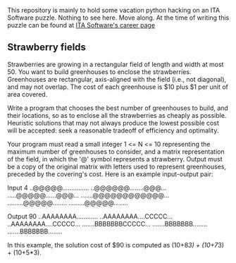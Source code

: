 This repository is mainly to hold some vacation python hacking on an ITA
Software puzzle. Nothing to see here. Move along. At the time of writing this
puzzle can be found at [ITA Software's career page](http://www.itasoftware.com/careers/work-at-ita/hiring-puzzles.html)

Strawberry fields
-----------------

Strawberries are growing in a rectangular field of length and width at most 50.
You want to build greenhouses to enclose the strawberries. Greenhouses are
rectangular, axis-aligned with the field (i.e., not diagonal), and may not
overlap. The cost of each greenhouse is $10 plus $1 per unit of area covered.

Write a program that chooses the best number of greenhouses to build, and their
locations, so as to enclose all the strawberries as cheaply as possible.
Heuristic solutions that may not always produce the lowest possible cost will be
accepted: seek a reasonable tradeoff of efficiency and optimality.

Your program must read a small integer 1 <= N <= 10 representing the maximum
number of greenhouses to consider, and a matrix representation of the field, in
which the '@' symbol represents a strawberry. Output must be a copy of the
original matrix with letters used to represent greenhouses, preceded by the
covering's cost. Here is an example input-output pair:

Input
4
..@@@@@...............
..@@@@@@........@@@...
.....@@@@@......@@@...
.......@@@@@@@@@@@@...
.........@@@@@........
.........@@@@@........

Output
90
..AAAAAAAA............
..AAAAAAAA....CCCCC...
..AAAAAAAA....CCCCC...
.......BBBBBBBCCCCC...
.......BBBBBBB........
.......BBBBBBB........

In this example, the solution cost of $90 is computed as (10+8*3) + (10+7*3) +
(10+5*3).
